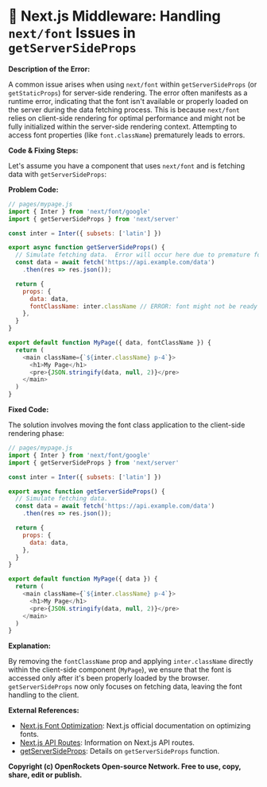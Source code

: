 # 🐞 Next.js Middleware: Handling `next/font` Issues in `getServerSideProps`


**Description of the Error:**

A common issue arises when using `next/font` within `getServerSideProps` (or `getStaticProps`) for server-side rendering.  The error often manifests as a runtime error, indicating that the font isn't available or properly loaded on the server during the data fetching process.  This is because `next/font` relies on client-side rendering for optimal performance and might not be fully initialized within the server-side rendering context. Attempting to access font properties (like `font.className`) prematurely leads to errors.

**Code & Fixing Steps:**

Let's assume you have a component that uses `next/font` and is fetching data with `getServerSideProps`:

**Problem Code:**

```javascript
// pages/mypage.js
import { Inter } from 'next/font/google'
import { getServerSideProps } from 'next/server'

const inter = Inter({ subsets: ['latin'] })

export async function getServerSideProps() {
  // Simulate fetching data.  Error will occur here due to premature font access.
  const data = await fetch('https://api.example.com/data')
    .then(res => res.json());

  return {
    props: {
      data: data,
      fontClassName: inter.className // ERROR: font might not be ready here!
    },
  }
}

export default function MyPage({ data, fontClassName }) {
  return (
    <main className={`${inter.className} p-4`}>
      <h1>My Page</h1>
      <pre>{JSON.stringify(data, null, 2)}</pre>
    </main>
  )
}
```

**Fixed Code:**

The solution involves moving the font class application to the client-side rendering phase:

```javascript
// pages/mypage.js
import { Inter } from 'next/font/google'
import { getServerSideProps } from 'next/server'

const inter = Inter({ subsets: ['latin'] })

export async function getServerSideProps() {
  // Simulate fetching data.
  const data = await fetch('https://api.example.com/data')
    .then(res => res.json());

  return {
    props: {
      data: data,
    },
  }
}

export default function MyPage({ data }) {
  return (
    <main className={`${inter.className} p-4`}>
      <h1>My Page</h1>
      <pre>{JSON.stringify(data, null, 2)}</pre>
    </main>
  )
}
```

**Explanation:**

By removing the `fontClassName` prop and applying `inter.className` directly within the client-side component (`MyPage`), we ensure that the font is accessed only after it's been properly loaded by the browser.  `getServerSideProps` now only focuses on fetching data, leaving the font handling to the client.

**External References:**

* [Next.js Font Optimization](https://nextjs.org/docs/app/building-your-application/optimizing/font-optimization):  Next.js official documentation on optimizing fonts.
* [Next.js API Routes](https://nextjs.org/docs/api-routes/introduction):  Information on Next.js API routes.
* [getServerSideProps](https://nextjs.org/docs/basic-features/data-fetching/getserversideprops):  Details on `getServerSideProps` function.


**Copyright (c) OpenRockets Open-source Network. Free to use, copy, share, edit or publish.**

